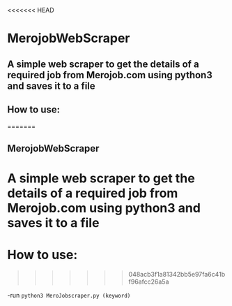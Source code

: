 <<<<<<< HEAD
# MerojobWebScraper

## A simple web scraper to get the details of a required job from Merojob.com using python3 and saves it to a file

## How to use:
=======
## MerojobWebScraper

# A simple web scraper to get the details of a required job from Merojob.com using python3 and saves it to a file

# How to use:
>>>>>>> 048acb3f1a81342bb5e97fa6c41bf96afcc26a5a

 -run `python3 MeroJobscraper.py (keyword)`